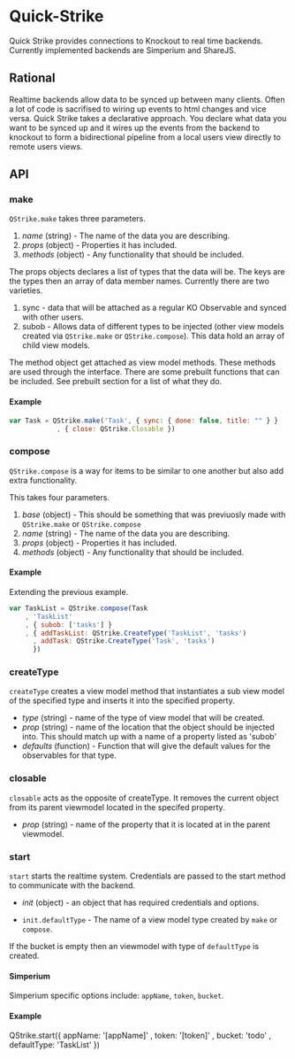 Quick-Strike
============

Quick Strike provides connections to Knockout to real time backends.  Currently implemented backends are Simperium and ShareJS.

## Rational

Realtime backends allow data to be synced up between many clients.  Often a lot of code is sacrifised to wiring up events to html changes and vice versa. Quick Strike takes a declarative approach.  You declare what data you want to be synced up and it wires up the events from the backend to knockout to form a bidirectional pipeline from a local users view directly to remote users views.

## API

### make

`QStrike.make` takes three parameters.

1. *name* (string) - The name of the data you are describing.
1. *props* (object) - Properties it has included.
1. *methods* (object) - Any functionality that should be included.

The props objects declares a list of types that the data will be.
The keys are the types then an array of data member names.
Currently there are two varieties.

1. sync - data that will be attached as a regular KO Observable and synced with other users.
1. subob - Allows data of different types to be injected (other view models created via `QStrike.make` or `QStrike.compose`). This data hold an array of child view models. 

The method object get attached as view model methods. These methods are used through the interface.
There are some prebuilt functions that can be included.
See prebuilt section for a list of what they do.

#### Example

```javascript
var Task = QStrike.make('Task', { sync: { done: false, title: "" } }
            , { close: QStrike.Closable })
```

### compose

`QStrike.compose` is a way for items to be similar to one another but also add extra functionality.

This takes four parameters.

1. *base* (object) - This should be something that was previuosly made with `QStrike.make` or `QStrike.compose`
1. *name* (string) - The name of the data you are describing.
1. *props* (object) - Properties it has included.
1. *methods* (object) - Any functionality that should be included.

#### Example

Extending the previous example.

```javascript
var TaskList = QStrike.compose(Task
    , 'TaskList'
    , { subob: ['tasks'] }
    , { addTaskList: QStrike.CreateType('TaskList', 'tasks')
      , addTask: QStrike.CreateType('Task', 'tasks')
      })
```

### createType

`createType` creates a view model method that instantiates a sub view model of the specified type and inserts it into the specified property.

* *type* (string) - name of the type of view model that will be created.
* *prop* (string) - name of the location that the object should be injected into. This should match up with a name of a property listed as 'subob'
* *defaults* (function) - Function that will give the default values for the observables for that type.

### closable

`closable` acts as the opposite of createType.  It removes the current object from its parent viewmodel located in the specifed property.

* *prop* (string) - name of the property that it is located at in the parent viewmodel.

### start

`start` starts the realtime system. Credentials are passed to the start method to communicate with the backend.

* *init* (object) - an object that has required credentials and options.

* `init.defaultType` - The name of a view model type created by `make` or `compose`.

If the bucket is empty then an viewmodel with type of `defaultType` is created.


#### Simperium

Simperium specific options include: `appName`, `token`, `bucket`.

#### Example

QStrike.start({ appName: '[appName]'
              , token: '[token]'
              , bucket: 'todo'
              , defaultType: 'TaskList' })
